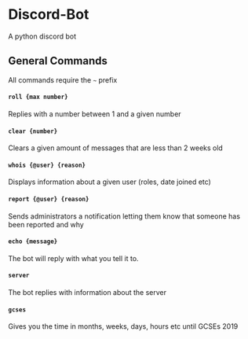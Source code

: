 # Discord-Bot
A python discord bot

## General Commands
All commands require the `~` prefix

#### `roll {max number}`
Replies with a number between 1 and a given number

#### `clear {number}`
Clears a given amount of messages that are less than 2 weeks old

#### `whois {@user} {reason}`
Displays information about a given user (roles, date joined etc)

#### `report {@user} {reason}`
Sends administrators a notification letting them know that someone has been reported and why

#### `echo {message}`
The bot will reply with what you tell it to.

#### `server`
The bot replies with information about the server

#### `gcses`
Gives you the time in months, weeks, days, hours etc until GCSEs 2019
